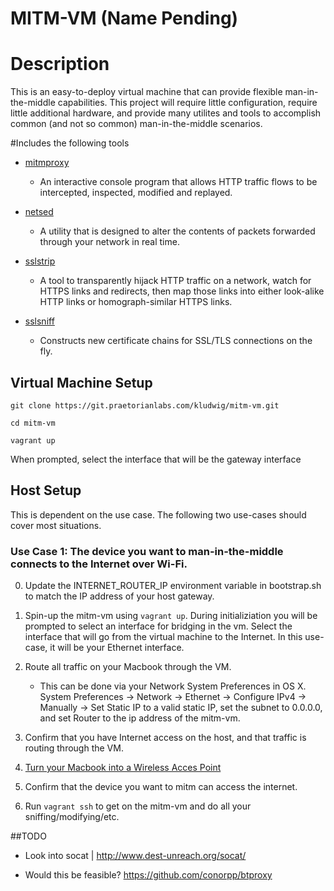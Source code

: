 # MITM-VM (Name Pending)

# Description
This is an easy-to-deploy virtual machine that can provide flexible man-in-the-middle capabilities. This project will require little configuration, require little additional hardware, and provide many utilites and tools to accomplish common (and not so common) man-in-the-middle scenarios.

#Includes the following tools
* [mitmproxy](https://mitmproxy.org/index.html)

    * An interactive console program that allows HTTP traffic flows to be intercepted, inspected, modified and replayed.

* [netsed](http://manpages.ubuntu.com/manpages/lucid/man1/netsed.1.html)

    * A utility that is designed to alter the contents of packets forwarded through your network in real time.

* [sslstrip](http://www.thoughtcrime.org/software/sslstrip/)

    * A tool to transparently hijack HTTP traffic on a network, watch for HTTPS links and redirects, then map those links into either look-alike HTTP links or homograph-similar HTTPS links.

* [sslsniff](http://www.thoughtcrime.org/software/sslsniff/)

    * Constructs new certificate chains for SSL/TLS connections on the fly.

## Virtual Machine Setup
`git clone https://git.praetorianlabs.com/kludwig/mitm-vm.git`

`cd mitm-vm`

`vagrant up`

When prompted, select the interface that will be the gateway interface


## Host Setup
This is dependent on the use case. The following two use-cases should cover most situations.
### Use Case 1: The device you want to man-in-the-middle connects to the Internet over Wi-Fi.
0. Update the INTERNET_ROUTER_IP environment variable in bootstrap.sh to match the IP address of your host gateway.

1. Spin-up the mitm-vm using `vagrant up`. During initializiation you will be prompted to select an interface for bridging in the vm. Select the interface that will go from the virtual machine to the Internet. In this use-case, it will be your Ethernet interface.


2. Route all traffic on your Macbook through the VM. 
    * This can be done via your Network System Preferences in OS X. System Preferences → Network → Ethernet → Configure IPv4 → Manually → Set Static IP to a valid static IP, set the subnet to 0.0.0.0, and set Router to the ip address of the mitm-vm.

3. Confirm that you have Internet access on the host, and that traffic is routing through the VM.

4. [Turn your Macbook into a Wireless Acces Point](http://support.apple.com/kb/PH13855?locale=en_US)

5. Confirm that the device you want to mitm can access the internet.

6. Run `vagrant ssh` to get on the mitm-vm and do all your sniffing/modifying/etc.

##TODO
* Look into socat | http://www.dest-unreach.org/socat/

* Would this be feasible? https://github.com/conorpp/btproxy
